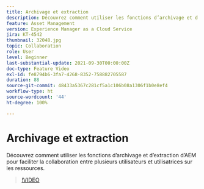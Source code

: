 ```yaml
---
title: Archivage et extraction
description: Découvrez comment utiliser les fonctions d’archivage et d’extraction d’AEM pour faciliter la collaboration entre plusieurs utilisateurs et utilisatrices sur les ressources.
feature: Asset Management
version: Experience Manager as a Cloud Service
jira: KT-4542
thumbnail: 32048.jpg
topic: Collaboration
role: User
level: Beginner
last-substantial-update: 2021-09-30T00:00:00Z
doc-type: Feature Video
exl-id: fe8794b6-3fa7-4268-8352-758882705587
duration: 88
source-git-commit: 48433a5367c281cf5a1c106b08a1306f1b0e8ef4
workflow-type: ht
source-wordcount: '44'
ht-degree: 100%

---
```


# Archivage et extraction

Découvrez comment utiliser les fonctions d’archivage et d’extraction d’AEM pour faciliter la collaboration entre plusieurs utilisateurs et utilisatrices sur les ressources.

>[!VIDEO](https://video.tv.adobe.com/v/32048?quality=12&learn=on)
